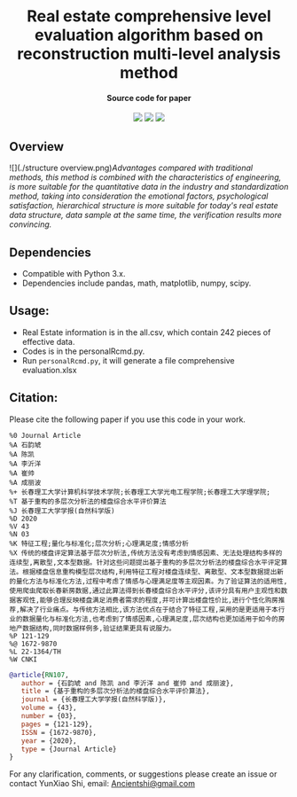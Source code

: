 <h1 align="center">
Real estate comprehensive level evaluation algorithm based on reconstruction multi-level analysis method
</h1>
<h4 align="center">Source code for paper</h4>
<p align="center">
  <a href="https://kns.cnki.net/kcms/detail/detail.aspx?dbcode=CJFD&dbname=CJFDLAST2020&filename=CGJM202003021&v=xAPOCLDYgVPIlvQKYvbIXR3TymlHjXhZhW4k7AhlYYGSNYqRU%25mmd2BkybpI2Ks%25mmd2FEM1Vj"><img src="http://img.shields.io/badge/Paper-PDF-red.svg"></a>
  <a href="https://blog.csdn.net/weixin_39844633/article/details/111563651"><img src="http://img.shields.io/badge/Blog-Medium-9cf.svg"></a>
  <a href="https://github.com/svjan5/kg-reeval/blob/master/LICENSE">
    <img src="https://img.shields.io/badge/License-Apache%202.0-blue.svg">
  </a>
 </p>

## Overview

![](./structure overview.png)*Advantages compared with traditional methods, this 
method is combined with the characteristics of engineering, is more suitable for the quantitative data in the industry and 
standardization method, taking into consideration the emotional factors, psychological satisfaction, hierarchical structure is 
more suitable for today's real estate data structure, data sample at the same time, the verification results more convincing.* 


## Dependencies

- Compatible with Python 3.x.
- Dependencies include pandas, math, matplotlib, numpy, scipy.

## Usage:

* Real Estate information is in the all.csv, which contain 242 pieces of effective data.
* Codes is in the personalRcmd.py.
* Run `personalRcmd.py`, it will generate a file comprehensive evaluation.xlsx


## Citation:
Please cite the following paper if you use this code in your work.

```Endnote
%0 Journal Article
%A 石韵虓
%A 陈凯
%A 李沂洋
%A 崔帅
%A 成丽波
%+ 长春理工大学计算机科学技术学院;长春理工大学光电工程学院;长春理工大学理学院;
%T 基于重构的多层次分析法的楼盘综合水平评价算法
%J 长春理工大学学报(自然科学版)
%D 2020
%V 43
%N 03
%K 特征工程;量化与标准化;层次分析;心理满足度;情感分析
%X 传统的楼盘评定算法基于层次分析法,传统方法没有考虑到情感因素、无法处理结构多样的连续型,离散型,文本型数据。针对这些问题提出基于重构的多层次分析法的楼盘综合水平评定算法。根据楼盘信息重构模型层次结构,利用特征工程对楼盘连续型、离散型、文本型数据提出新的量化方法与标准化方法,过程中考虑了情感与心理满足度等主观因素。为了验证算法的适用性,使用爬虫爬取长春新房数据,通过此算法得到长春楼盘综合水平评分,该评分具有用户主观性和数据客观性,能够合理反映楼盘满足消费者需求的程度,并可计算出楼盘性价比,进行个性化购房推荐,解决了行业痛点。与传统方法相比,该方法优点在于结合了特征工程,采用的是更适用于本行业的数据量化与标准化方法,也考虑到了情感因素,心理满足度,层次结构也更加适用于如今的房地产数据结构,同时数据样例多,验证结果更具有说服力。
%P 121-129
%@ 1672-9870
%L 22-1364/TH
%W CNKI
```
```Bibtex
@article{RN107,
   author = {石韵虓 and 陈凯 and 李沂洋 and 崔帅 and 成丽波},
   title = {基于重构的多层次分析法的楼盘综合水平评价算法},
   journal = {长春理工大学学报(自然科学版)},
   volume = {43},
   number = {03},
   pages = {121-129},
   ISSN = {1672-9870},
   year = {2020},
   type = {Journal Article}
}
```

For any clarification, comments, or suggestions please create an issue or contact YunXiao Shi, email: Ancientshi@gmail.com
